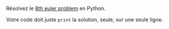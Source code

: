 Résolvez le [8th euler problem](https://projecteuler.net/problem=8) en Python.

Votre code doit juste `print` la solution, seule, sur une seule ligne.
